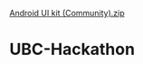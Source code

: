 [Android UI kit (Community).zip](https://github.com/Rezvious/UBC-Hackathon/files/6986620/Android.UI.kit.Community.zip)
# UBC-Hackathon
